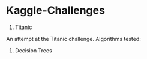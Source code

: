 # Kaggle-Challenges

1. Titanic 


An attempt at the Titanic challenge. Algorithms tested:
   1. Decision Trees


